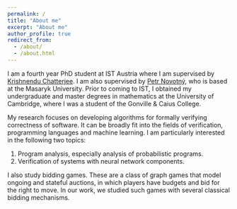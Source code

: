 ```yaml
---
permalink: /
title: "About me"
excerpt: "About me"
author_profile: true
redirect_from: 
  - /about/
  - /about.html
---
```


I am a fourth year PhD student at IST Austria where I am supervised by [Krishnendu Chatterjee](https://pub.ist.ac.at/~kchatterjee/). I am also supervised by [Petr Novotný](https://www.fi.muni.cz/~xnovot18/), who is based at the Masaryk University. Prior to coming to IST, I obtained my undergraduate and master degrees in mathematics at the University of Cambridge, where I was a student of the Gonville & Caius College. 

My research focuses on developing algorithms for formally verifying correctness of software. It can be broadly fit into the fields of verification, programming languages and machine learning. I am particularly interested in the following two topics:
1. Program analysis, especially analysis of probabilistic programs.
2. Verification of systems with neural network components.

I also study bidding games. These are a class of graph games that model ongoing and stateful auctions, in which players have budgets and bid for the right to move. In our work, we studied such games with several classical bidding mechanisms.
